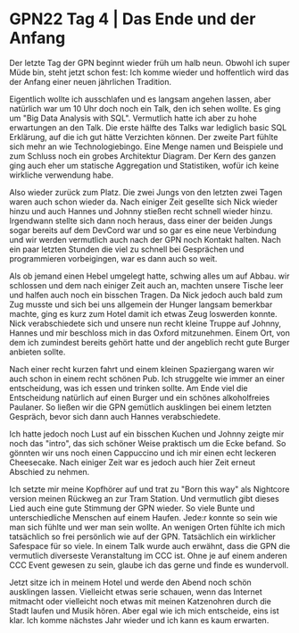 # GPN22 Tag 4 | Das Ende und der Anfang

Der letzte Tag der GPN beginnt wieder früh um halb neun. Obwohl ich super Müde bin, steht jetzt schon fest: Ich komme wieder und hoffentlich wird das der Anfang einer neuen jährlichen Tradition.

<!-- more -->
Eigentlich wollte ich ausschlafen und es langsam angehen lassen, aber natürlich war um 10 Uhr doch noch ein Talk, den ich sehen wollte. Es ging um "Big Data Analysis with SQL". Vermutlich hatte ich aber zu hohe erwartungen an den Talk. Die erste hälfte des Talks war lediglich basic SQL Erklärung, auf die ich gut hätte Verzichten können. Der zweite Part fühlte sich mehr an wie Technologiebingo. Eine Menge namen und Beispiele und zum Schluss noch ein grobes Architektur Diagram. Der Kern des ganzen ging auch eher um statische Aggregation und Statistiken, wofür ich keine wirkliche verwendung habe.

Also wieder zurück zum Platz. Die zwei Jungs von den letzten zwei Tagen waren auch schon wieder da. Nach einiger Zeit gesellte sich Nick wieder hinzu und auch Hannes und Johnny stießen recht schnell wieder hinzu. Irgendwann stellte sich dann noch heraus, dass einer der beiden Jungs sogar bereits auf dem DevCord war und so gar es eine neue Verbindung und wir werden vermutlich auch nach der GPN noch Kontakt halten. Nach ein paar letzten Stunden die viel zu schnell bei Gesprächen und programmieren vorbeigingen, war es dann auch so weit.

Als ob jemand einen Hebel umgelegt hatte, schwing alles um auf Abbau. wir schlossen und dem nach einiger Zeit auch an, machten unsere Tische leer und halfen auch noch ein bisschen Tragen. Da Nick jedoch auch bald zum Zug musste und sich bei uns allgemein der Hunger langsam bemerkbar machte, ging es kurz zum Hotel damit ich etwas Zeug loswerden konnte. Nick verabschiedete sich und unsere nun recht kleine Truppe auf Johnny, Hannes und mir beschloss mich in das Oxford mitzunehmen. Einem Ort, von dem ich zumindest bereits gehört hatte und der angeblich recht gute Burger anbieten sollte.

Nach einer recht kurzen fahrt und einem kleinen Spaziergang waren wir auch schon in einem recht schönen Pub. Ich struggelte wie immer an einer entscheidung, was ich essen und trinken sollte. Am Ende viel die Entscheidung natürlich auf einen Burger und ein schönes alkoholfreies Paulaner. So ließen wir die GPN gemütlich ausklingen bei einem letzten Gespräch, bevor sich dann auch Hannes verabschiedete.

Ich hatte jedoch noch Lust auf ein bisschen Kuchen und Johnny zeigte mir noch das "intro", das sich schöner Weise praktisch um die Ecke befand. So gönnten wir uns noch einen Cappuccino und ich mir einen echt leckeren Cheesecake. Nach einiger Zeit war es jedoch auch hier Zeit erneut Abschied zu nehmen.

Ich setzte mir meine Kopfhörer auf und trat zu "Born this way" als Nightcore version meinen Rückweg an zur Tram Station. Und vermutlich gibt dieses Lied auch eine gute Stimmung der GPN wieder. So viele Bunte und unterschiedliche Menschen auf einem Haufen. Jede:r konnte so sein wie man sich fühlte und wer man sein wollte. An wenigen Orten fühlte ich mich tatsächlich so frei persönlich wie auf der GPN. Tatsächlich ein wirklicher Safespace für so viele. In einem Talk wurde auch erwähnt, dass die GPN die vermutlich diverseste Veranstaltung im CCC ist. Ohne je auf einem anderen CCC Event gewesen zu sein, glaube ich das gerne und finde es wundervoll.

Jetzt sitze ich in meinem Hotel und werde den Abend noch schön ausklingen lassen. Vielleicht etwas serie schauen, wenn das Internet mitmacht oder vielleicht noch etwas mit meinen Katzenohren durch die Stadt laufen und Musik hören. Aber egal wie ich mich entscheide, eins ist klar. Ich komme nächstes Jahr wieder und ich kann es kaum erwarten.
